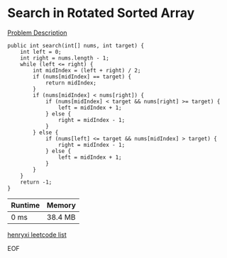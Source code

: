 # Search in Rotated Sorted Array
[Problem Description](https://leetcode.com/problems/search-in-rotated-sorted-array/)

```
public int search(int[] nums, int target) {
    int left = 0;
    int right = nums.length - 1;
    while (left <= right) {
        int midIndex = (left + right) / 2;
        if (nums[midIndex] == target) {
            return midIndex;
        }
        if (nums[midIndex] < nums[right]) {
            if (nums[midIndex] < target && nums[right] >= target) {
                left = midIndex + 1;
            } else {
                right = midIndex - 1;
            }
        } else {
            if (nums[left] <= target && nums[midIndex] > target) {
                right = midIndex - 1;
            } else {
                left = midIndex + 1;
            }
        }
    }
    return -1;
}
```

| Runtime       | Memory     | 
| :------------- | :---------- |
| 0 ms | 38.4 MB	   |


[henryxi leetcode list](http://www.henryxi.com/leetcode)

EOF